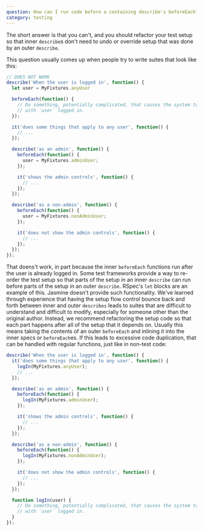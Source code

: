 ```yaml
---
question: How can I run code before a containing describe's beforeEach? Does Jasmine have an equivalent of rspec's let?
category: testing
---
```


The short answer is that you can't, and you should refactor your test setup so
that inner `describe`s don't need to undo or override setup that was done by
an outer `describe`.

This question usually comes up when people try to write suites that look like
this:

```javascript
// DOES NOT WORK
describe('When the user is logged in', function() {
  let user = MyFixtures.anyUser

  beforeEach(function() {
    // Do something, potentially complicated, that causes the system to run
    // with `user` logged in.
  });

  it('does some things that apply to any user', function() {
    // ...
  });

  describe('as an admin', function() {
    beforeEach(function() {
      user = MyFixtures.adminUser;
    });

    it('shows the admin controls', function() {
      // ...
    });
  });

  describe('as a non-admin', function() {
    beforeEach(function() {
      user = MyFixtures.nonAdminUser;
    });

    it('does not show the admin controls', function() {
      // ...
    });
  });
});
```

That doens't work, in part because the inner `beforeEach` functions run after
the user is already logged in. Some test frameworks provide a way to re-order
the test setup so that parts of the setup in an inner `describe` can run before
parts of the setup in an outer `describe`. RSpec's `let` blocks are an example
of this. Jasmine doesn't provide such functionality. We've learned through
experience that having the setup flow control bounce back and forth between
inner and outer `describes` leads to suites that are difficult to understand
and difficult to modify, especially for someone other than the original author.
Instead, we recommend refactoring the setup code so that each part happens
after all of the setup that it depends on. Usually this means taking the
contents of an outer `beforeEach` and inlining it into the inner specs or
`beforeEach`es. If this leads to excessive code duplication, that can be
handled with regular functions, just like in non-test code:

```javascript
describe('When the user is logged in', function() {
  it('does some things that apply to any user', function() {
    logIn(MyFixtures.anyUser);
    // ...
  });

  describe('as an admin', function() {
    beforeEach(function() {
      logIn(MyFixtures.adminUser);
    });

    it('shows the admin controls', function() {
      // ...
    });
  });

  describe('as a non-admin', function() {
    beforeEach(function() {
      logIn(MyFixtures.nonAdminUser);
    });

    it('does not show the admin controls', function() {
      // ...
    });
  });

  function logIn(user) {
    // Do something, potentially complicated, that causes the system to run
    // with `user` logged in.
  }
});
```

